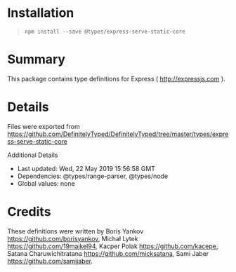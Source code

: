 # Installation
> `npm install --save @types/express-serve-static-core`

# Summary
This package contains type definitions for Express ( http://expressjs.com ).

# Details
Files were exported from https://github.com/DefinitelyTyped/DefinitelyTyped/tree/master/types/express-serve-static-core

Additional Details
 * Last updated: Wed, 22 May 2019 15:56:58 GMT
 * Dependencies: @types/range-parser, @types/node
 * Global values: none

# Credits
These definitions were written by Boris Yankov <https://github.com/borisyankov>, Michał Lytek <https://github.com/19majkel94>, Kacper Polak <https://github.com/kacepe>, Satana Charuwichitratana <https://github.com/micksatana>, Sami Jaber <https://github.com/samijaber>.
